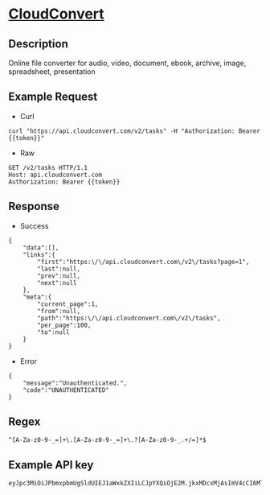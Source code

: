 # [CloudConvert](https://cloudconvert.com/api/v2)

## __Description__
Online file converter for audio, video, document, ebook, archive, image, spreadsheet, presentation

## __Example Request__
* Curl
```
curl "https://api.cloudconvert.com/v2/tasks" -H "Authorization: Bearer {{token}}"
```

* Raw
```
GET /v2/tasks HTTP/1.1
Host: api.cloudconvert.com
Authorization: Bearer {{token}}
```

## __Response__
* Success
```
{
    "data":[],
    "links":{
        "first":"https:\/\/api.cloudconvert.com\/v2\/tasks?page=1",
        "last":null,
        "prev":null,
        "next":null
    },
    "meta":{
        "current_page":1,
        "from":null,
        "path":"https:\/\/api.cloudconvert.com\/v2\/tasks",
        "per_page":100,
        "to":null
    }
}
```
* Error
```
{
    "message":"Unauthenticated.",
    "code":"UNAUTHENTICATED"
}
```
## __Regex__
```
^[A-Za-z0-9-_=]+\.[A-Za-z0-9-_=]+\.?[A-Za-z0-9-_.+/=]*$
```

## __Example API key__
```
eyJpc3MiOiJPbmxpbmUgSldUIEJ1aWxkZXIiLCJpYXQiOjE2M.jkxMDcxMjAsImV4cCI6MTY2MDY0MzEyMCwiYXVkIjo........
```
